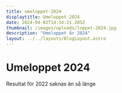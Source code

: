 ```yaml
---
title: umeloppet-2024
displaytitle: Umeloppet 2024
date: 2024-04-02T14:34:21.205Z
thumbnail: /images/uploads/loppet-2024.jpg
description: "Umeloppet år 2024"
layout: ../../layouts/BlogLayout.astro
---
```

# Umeloppet 2024

Resultat för 2022 saknas än så länge
    